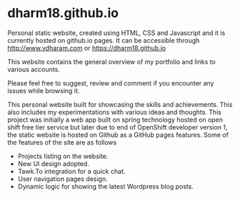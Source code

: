 # dharm18.github.io

Personal static website, created using HTML, CSS and Javascript and it is currently hosted on github.io pages. It can be accessible through http://www.vdharam.com or https://dharm18.github.io

This website contains the general overview of my portfolio and links to various accounts.

Please feel free to suggest, review and comment if you encounter any issues while browsing it.

This personal website built for showcasing the skills and achievements. This also includes my experimentations with various ideas and thoughts. This project was initially a web app built on spring technology hosted on open shift free tier service but later due to end of OpenShift developer version 1, the static website is hosted on Github as a GitHub pages features. Some of the features of the site are as follows
- Projects listing on the website.
- New UI design adopted.
- Tawk.To integration for a quick chat.
- User navigation pages design.
- Dynamic logic for showing the latest Wordpress blog posts.
